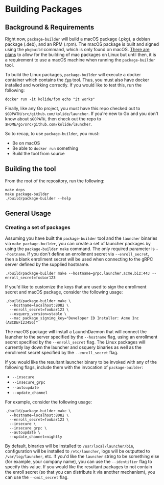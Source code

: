 # Building Packages

## Background & Requirements

Right now, `package-builder` will build a macOS package (.pkg), a debian package (.deb), and an RPM (.rpm). The macOS package is built and signed using the `pkgbuild` command, which is only found on macOS. [There are plans](https://github.com/kolide/launcher/issues/188) to allow for the building of mac packages on Linux but until then, it is a requirement to use a macOS machine when running the `package-builder` tool.

To build the Linux packages, `package-builder` will execute a docker container which contains the [`fpm`](https://github.com/jordansissel/fpm) tool. Thus, you must also have docker installed and working correctly. If you would like to test this, run the following:

```
docker run -it kolide/fpm echo "it works"
```

Finally, like any Go project, you must have this repo checked out to `$GOPATH/src/github.com/kolide/launcher`. If you're new to Go and you don't know about `$GOPATH`, then check out the repo to `$HOME/go/src/github.com/kolide/launcher`.

So to recap, to use `package-builder`, you must:

- Be on macOS
- Be able to `docker run` something
- Build the tool from source

## Building the tool

From the root of the repository, run the following:

```
make deps
make package-builder
./build/package-builder --help
```

## General Usage

### Creating a set of packages

Assuming you have built the `package-builder` tool and the `launcher` binaries via `make package-builder`, you can create a set of launcher packages by using the `package-builder make` command. The only required parameter is `--hostname`. If you don't define an enrollment secret via `--enroll_secret`, then a blank enrollment secret will be used when connecting to the gRPC server defined by the supplied hostname.

```
./build/package-builder make --hostname=grpc.launcher.acme.biz:443 --enroll_secret=foobar123
```

If you'd like to customize the keys that are used to sign the enrollment secret and macOS package, consider the following usage:

```
./build/package-builder make \
  --hostname=localhost:8082 \
  --enroll_secret=foobar123 \
  --osquery_version=stable \
  --mac_package_signing_key="Developer ID Installer: Acme Inc (ABCDEF123456)"
```

The macOS package will install a LaunchDaemon that will connect the launcher to the server specified by the `--hostname` flag, using an enrollment secret specified by the `--enroll_secret` flag. The Linux packages will currently lay down the launcher and osquery binaries as well as the enrollment secret specified by the `--enroll_secret` flag.

If you would like the resultant launcher binary to be invoked with any of the following flags, include them with the invocation of `package-builder`:

- `--insecure`
- `--insecure_grpc`
- `--autoupdate`
- `--update_channel`

For example, consider the following usage:

```
./build/package-builder make \
  --hostname=localhost:8082 \
  --enroll_secret=foobar123 \
  --insecure \
  --insecure_grpc \
  --autoupdate \
  --update_channel=nightly
```

By default, binaries will be installed to `/usr/local/launcher/bin`, configuration will be installed to `/etc/launcher`, logs will be outputted to `/var/log/launcher`, etc. If you'd like the `launcher` string to be something else (for example, your company name), you can use the `--identifier` flag to specify this value. If you would like the resultant packages to not contain the enroll secret (so that you can distribute it via another mechanism), you can use the `--omit_secret` flag.
